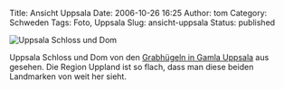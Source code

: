 Title: Ansicht Uppsala
Date: 2006-10-26 16:25
Author: tom
Category: Schweden
Tags: Foto, Uppsala
Slug: ansicht-uppsala
Status: published

![Uppsala Schloss und
Dom](/pic/stanfranhogarna.jpg "Uppsala Schloss und Dom")

Uppsala Schloss und Dom von den [Grabhügeln in Gamla
Uppsala](http://thomasmarquart.net/gallery/gamla-upps-hog/) aus gesehen.
Die Region Uppland ist so flach, dass man diese beiden Landmarken von
weit her sieht.

